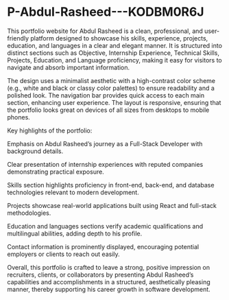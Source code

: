 # P-Abdul-Rasheed---KODBM0R6J
 This portfolio website for Abdul Rasheed is a clean, professional, and user-friendly platform designed to showcase his skills, experience, projects, education, and languages in a clear and elegant manner. It is structured into distinct sections such as Objective, Internship Experience, Technical Skills, Projects, Education, and Language proficiency, making it easy for visitors to navigate and absorb important information.

The design uses a minimalist aesthetic with a high-contrast color scheme (e.g., white and black or classy color palettes) to ensure readability and a polished look. The navigation bar provides quick access to each main section, enhancing user experience. The layout is responsive, ensuring that the portfolio looks great on devices of all sizes from desktops to mobile phones.

Key highlights of the portfolio:

Emphasis on Abdul Rasheed’s journey as a Full-Stack Developer with background details.

Clear presentation of internship experiences with reputed companies demonstrating practical exposure.

Skills section highlights proficiency in front-end, back-end, and database technologies relevant to modern development.

Projects showcase real-world applications built using React and full-stack methodologies.

Education and languages sections verify academic qualifications and multilingual abilities, adding depth to his profile.

Contact information is prominently displayed, encouraging potential employers or clients to reach out easily.

Overall, this portfolio is crafted to leave a strong, positive impression on recruiters, clients, or collaborators by presenting Abdul Rasheed’s capabilities and accomplishments in a structured, aesthetically pleasing manner, thereby supporting his career growth in software development.

